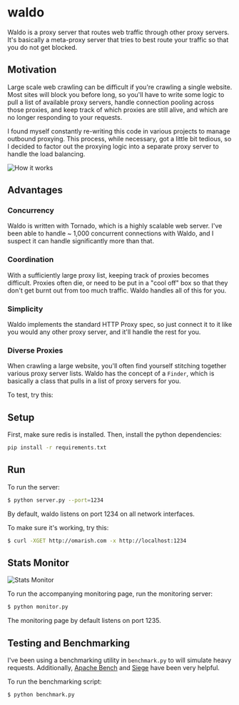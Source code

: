# waldo

Waldo is a proxy server that routes web traffic through other proxy servers. It's
basically a meta-proxy server that tries to best route your traffic so that you
do not get blocked.

## Motivation

Large scale web crawling can be difficult if you're crawling a single website.
Most sites will block you before long, so you'll have to write some logic to
pull a list of available proxy servers, handle connection pooling across those proxies,
and keep track of which proxies are still alive, and which are no longer responding to
your requests.

I found myself constantly re-writing this code in various projects to manage outbound
proxying. This process, while necessary, got a little bit tedious, so I
decided to factor out the proxying logic into a separate proxy server to handle the load
balancing.

![How it works](https://github.com/omarish/waldo/blob/master/doc/Graphics/How-It-Works.png)

## Advantages

### Concurrency

Waldo is written with Tornado, which is a highly scalable web server. I've been
able to handle ~ 1,000 concurrent connections with Waldo, and I suspect it can
handle significantly more than that.

### Coordination

With a sufficiently large proxy list, keeping track of proxies becomes difficult.
Proxies often die, or need to be put in a "cool off" box so that they don't get
burnt out from too much traffic. Waldo handles all of this for you.

### Simplicity

Waldo implements the standard HTTP Proxy spec, so just connect it to it like you
would any other proxy server, and it'll handle the rest for you.

### Diverse Proxies

When crawling a large website, you'll often find yourself stitching together various
proxy server lists. Waldo has the concept of a `Finder`, which is basically a class
that pulls in a list of proxy servers for you.

To test, try this:

## Setup

First, make sure redis is installed. Then, install the python dependencies:

```bash
pip install -r requirements.txt
```

## Run

To run the server:

```bash
$ python server.py --port=1234
```

By default, waldo listens on port 1234 on all network interfaces.

To make sure it's working, try this:

```bash
$ curl -XGET http://omarish.com -x http://localhost:1234
```

## Stats Monitor

![Stats Monitor](https://github.com/omarish/waldo/blob/master/doc/Graphics/Stats-Page.png)

To run the accompanying monitoring page, run the monitoring server:

```bash
$ python monitor.py
```

The monitoring page by default listens on port 1235.

## Testing and Benchmarking

I've been using a benchmarking utility
in `benchmark.py` to will simulate heavy requests. Additionally,
[Apache Bench](http://httpd.apache.org/docs/2.2/programs/ab.html)
and [Siege](https://www.joedog.org/siege-home/) have been very helpful.  

To run the benchmarking script:

```bash
$ python benchmark.py
```
